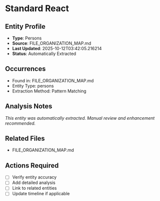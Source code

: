 # Standard React

## Entity Profile
- **Type**: Persons
- **Source**: FILE_ORGANIZATION_MAP.md
- **Last Updated**: 2025-10-12T03:42:05.216214
- **Status**: Automatically Extracted

## Occurrences
- Found in: FILE_ORGANIZATION_MAP.md
- Entity Type: persons
- Extraction Method: Pattern Matching

## Analysis Notes
*This entity was automatically extracted. Manual review and enhancement recommended.*

## Related Files
- FILE_ORGANIZATION_MAP.md

## Actions Required
- [ ] Verify entity accuracy
- [ ] Add detailed analysis
- [ ] Link to related entities
- [ ] Update timeline if applicable
